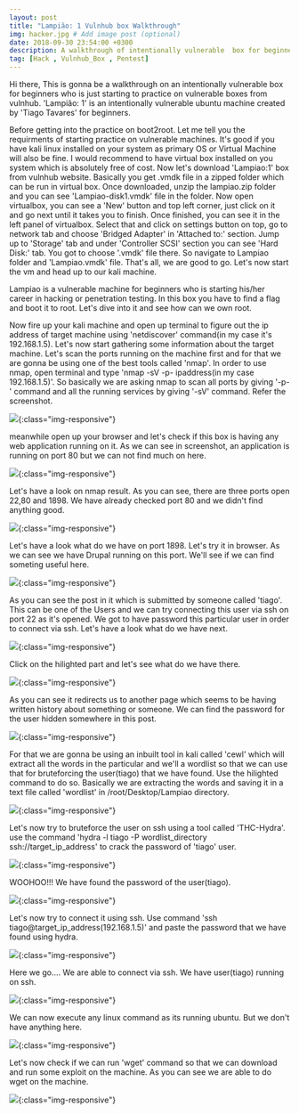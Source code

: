 ```yaml
---
layout: post
title: "Lampião: 1 Vulnhub box Walkthrough"
img: hacker.jpg # Add image post (optional)
date: 2018-09-30 23:54:00 +0300
description: A walkthrough of intentionally vulnerable  box for beginners. # Add post description (optional)
tag: [Hack , Vulnhub_Box , Pentest]
---
```

Hi there, This is gonna be a walkthrough on an intentionally vulnerable box for beginners who is just starting to practice on vulnerable boxes from vulnhub. 'Lampião: 1' is an intentionally vulnerable ubuntu machine created by 'Tiago Tavares' for beginners. 

Before getting into the practice on boot2root. Let me tell you the requirments of starting practice on vulnerable machines. It's good if you have kali linux installed on your system as primary OS or Virtual Machine will also be fine. I would recommend to have virtual box installed on you system which is absolutely free of cost. Now let's download 'Lampiao:1' box from vulnhub website. Basically you get .vmdk file in a zipped folder which can be run in virtual box. Once downloaded, unzip the lampiao.zip folder and you can see 'Lampiao-disk1.vmdk' file in the folder. Now open virtualbox, you can see a 'New' button and top left corner, just click on it and go next until it takes you to finish. Once finished, you can see it in the left panel of virtualbox. Select that and click on settings button on top, go to network tab and choose 'Bridged Adapter' in 'Attached to:' section. Jump up to 'Storage' tab and under 'Controller SCSI' section you can see 'Hard Disk:' tab. You got to choose '.vmdk' file there. So navigate to Lampiao folder and 'Lampiao.vmdk' file. That's all, we are good to go. Let's now start the vm and head up to our kali machine.

Lampiao is a vulnerable machine for beginners who is starting his/her career in hacking or penetration testing. In this box you have to find a flag and boot it to root. Let's dive into it and see how can we own root.

Now fire up your kali machine and open up terminal to figure out the ip address of target machine using 'netdiscover' command(in my case it's 192.168.1.5). Let's now start gathering some information about the target machine. Let's scan the ports running on the machine first and for that we are gonna be using one of the best tools called 'nmap'. In order to use nmap, open terminal and type 'nmap -sV -p- ipaddress(in my case 192.168.1.5)'. So basically we are asking nmap to scan all ports by giving '-p-' command and all the running services by giving '-sV' command. Refer the screenshot.

![](/assets/img/vulnhub_box/Lampiao-1/1.png){:class="img-responsive"}

meanwhile open up your browser and let's check if this box is having any web application running on it. As we can see in screenshot, an application is running on port 80 but we can not find much on here.

![](/assets/img/vulnhub_box/Lampiao-1/2.png){:class="img-responsive"}

Let's have a look on nmap result. As you can see, there are three ports open 22,80 and 1898. We have already checked port 80 and we didn't find anything good.

![](/assets/img/vulnhub_box/Lampiao-1/3.png){:class="img-responsive"}

Let's have a look what do we have on port 1898. Let's try it in browser. As we can see we have Drupal running on this port. We'll see if we can find someting useful here.

![](/assets/img/vulnhub_box/Lampiao-1/4.png){:class="img-responsive"}

As you can see the post in it which is submitted by someone called 'tiago'. This can be one of the Users and we can try connecting this user via ssh on port 22 as it's opened. We got to have password this particular user in order to connect via ssh. Let's have a look what do we have next.

![](/assets/img/vulnhub_box/Lampiao-1/5.png){:class="img-responsive"}

Click on the hilighted part and let's see what do we have there.

![](/assets/img/vulnhub_box/Lampiao-1/6.png){:class="img-responsive"}

As you can see it redirects us to another page which seems to be having written history about something or someone. We can find the password for the user hidden somewhere in this post.

![](/assets/img/vulnhub_box/Lampiao-1/7.png){:class="img-responsive"}

For that we are gonna be using an inbuilt tool in kali called 'cewl' which will extract all the words in the particular and we'll a wordlist so that we can use that for bruteforcing the user(tiago) that we have found. Use the hilighted command to do so. Basically we are extracting the words and saving it in a text file called 'wordlist' in /root/Desktop/Lampiao directory.

![](/assets/img/vulnhub_box/Lampiao-1/8.png){:class="img-responsive"}

Let's now try to bruteforce the user on ssh using a tool called 'THC-Hydra'. use the command 'hydra -l tiago -P wordlist_directory ssh://target_ip_address' to crack the password of 'tiago' user.

![](/assets/img/vulnhub_box/Lampiao-1/9.png){:class="img-responsive"}

WOOHOO!!! We have found the password of the user(tiago).

![](/assets/img/vulnhub_box/Lampiao-1/10.png){:class="img-responsive"}

Let's now try to connect it using ssh. Use command 'ssh tiago@target_ip_address(192.168.1.5)' and paste the password that we have found using hydra.

![](/assets/img/vulnhub_box/Lampiao-1/11.png){:class="img-responsive"}

Here we go.... We are able to connect via ssh. We have user(tiago) running on ssh.

![](/assets/img/vulnhub_box/Lampiao-1/12.png){:class="img-responsive"}

We can now execute any linux command as its running ubuntu. But we don't have anything here.

![](/assets/img/vulnhub_box/Lampiao-1/13.png){:class="img-responsive"}

Let's now check if we can run 'wget' command so that we can download and run some exploit on the machine. As you can see we are able to do wget on the machine.

![](/assets/img/vulnhub_box/Lampiao-1/14.png){:class="img-responsive"}


